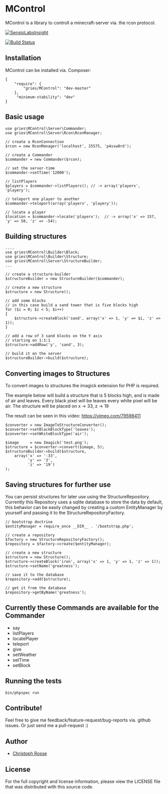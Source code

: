 MControl
========

MControl is a library to controll a minecraft-server via. the rcon protocol.

[![SensioLabsInsight](https://insight.sensiolabs.com/projects/33bb71fa-7445-42bd-a1e4-02f956b73ccc/big.png)](https://insight.sensiolabs.com/projects/33bb71fa-7445-42bd-a1e4-02f956b73ccc)

[![Build Status](https://travis-ci.org/gries/MControl.png?branch=master)](https://travis-ci.org/gries/MControl)

Installation
------------

MControl can be installed via. Composer:

    {
        "require": {
            "gries/MControl": "dev-master"
        },
         "minimum-stability": "dev"
    }

Basic usage
-----------
    use gries\MControl\Server\Commander;
    use gries\MControl\Server\Rcon\RconManager;

    // create a RconConnection
    $rcon = new RconManager('localhost', 25575, 'p4ssw0rd');

    // create a Commander
    $commander = new Commander($rcon);

    // set the server-time
    $commander->setTime('12000');

    // listPlayers
    $players = $commander->listPlayers(); // -> array('playerx', 'playery');

    // teleport one player to another
    $commander->teleport(array('playerx', 'playery'));

    // locate a player
    $location = $commander->locate('playerx');  // -> array('x' => 157, 'y' => 50, 'z' => -54);

Building structures
-------------------

    ....
    use gries\MControl\Builder\Block;
    use gries\MControl\Builder\Structure;
    use gries\MControl\Server\StructureBuilder;
    ...

    // create a structure-builder
    $structureBuilder = new StructureBuilder($commander);

    // create a new structure
    $structure = new Structure();

    // add some blocks
    // in this case build a sand tower that is five blocks high
    for ($i = 0; $i < 5; $i++)
    {
        $structure->createBlock('sand', array('x' => 1, 'y' => $i, 'z' => 1));
    }

    // add a row of 3 sand blocks on the Y axis
    // starting on 1:1:1
    $structure->addRow('y', 'sand', 3);

    // build it on the server
    $structureBuilder->build($structure);

Converting images to Structures
-------------------------------
To convert images to structures the imagick extension for PHP is required.

The example below will build a structure that is 5 blocks high, and is made of air and leaves.
Every black pixel will be leaves every white pixel will be air. The structure will be placed on x -> 33, z -> 19

The result can be seen in this video: https://vimeo.com/79598411

    $converter = new ImageToStructureConverter();
    $converter->setBlackBlockType('leaves');
    $converter->setWhiteBlockType('air');

    $image     = new Imagick('test.png');
    $structure = $converter->convert($image, 5);
    $structureBuilder->build($structure,
        array('x' => '-33',
              'y' => '3',
              'z' => '19')
    );

Saving structures for further use
---------------------------------
You can persist structures for later use using the StructureRepository.
Currently this Repository uses a sqlite database to store the data by default,
this behavior can be easily changed by creating a custom EntityManager by yourself
and passing it to the StructureRepositoryFactory.

    // bootstrap doctrine
    $entityManager = require_once __DIR__ . '/bootstrap.php';

    // create a repository
    $factory = new StructureRepositoryFactory();
    $repository = $factory->create($entityManager);

    // create a new structure
    $structure = new Structure();
    $structure->createBlock('iron', array('x' => 1, 'y' => 1, 'z' => 1));
    $structure->setName('greatness');

    // save it to the database
    $repository->add($structure);

    // get it from the database
    $repository->getByName('greatness');

Currently these Commands are available for the Commander
-------------------------------------------------------

- say
- listPlayers
- locatePlayer
- teleport
- give
- setWeather
- setTime
- setBlock


Running the tests
-----------------
    bin/phpspec run

Contribute!
-----------
Feel free to give me feedback/feature-request/bug-reports via. github issues.
Or just send me a pull-request :)


Author
------

- [Christoph Rosse](http://twitter.com/griesx)

License
-------

For the full copyright and license information, please view the LICENSE file that was distributed with this source code.
